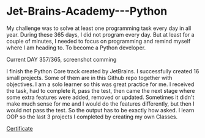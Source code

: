 # Jet-Brains-Academy---Python
My challenge was to solve at least one programming task every day in all year. During these 365 days, I did not program every day. But at least for a couple of minutes, I needed to focus on programming and remind myself where I am heading to. To become a Python developer.

Current DAY 357/365, screenshot comming

I finish the Python Core track created by JetBrains. I successfully created 16 small projects. Some of them are in this Github repo together with objectives. I am a solo learner so this was great practice for me. I received the task, had to complete it, pass the test, then came the next stage where some extra features were added, removed or updated. Sometimes it didn't make much sense for me and I would do the features differently, but then I would not pass the test. So the output has to be exactly how asked. I learn OOP so the last 3 projects I completed by creating my own Classes.

[Certificate](https://github.com/OndrejPech/Jet-Brains-Academy---Python/blob/main/jetbrains-academy-certificate.pdf)
